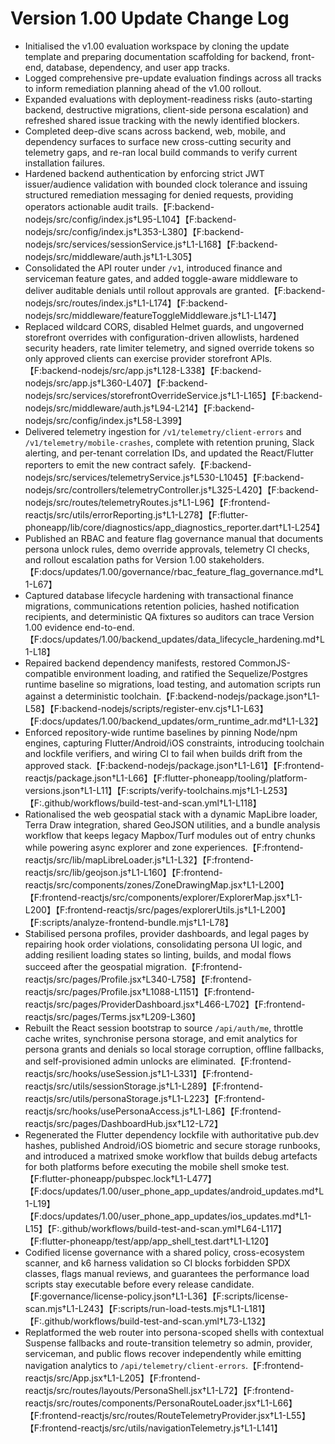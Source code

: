 # Version 1.00 Update Change Log

- Initialised the v1.00 evaluation workspace by cloning the update template and preparing documentation scaffolding for backend, front-end, database, dependency, and user app tracks.
- Logged comprehensive pre-update evaluation findings across all tracks to inform remediation planning ahead of the v1.00 rollout.
- Expanded evaluations with deployment-readiness risks (auto-starting backend, destructive migrations, client-side persona escalation) and refreshed shared issue tracking with the newly identified blockers.
- Completed deep-dive scans across backend, web, mobile, and dependency surfaces to surface new cross-cutting security and telemetry gaps, and re-ran local build commands to verify current installation failures.
- Hardened backend authentication by enforcing strict JWT issuer/audience validation with bounded clock tolerance and issuing structured remediation messaging for denied requests, providing operators actionable audit trails.【F:backend-nodejs/src/config/index.js†L95-L104】【F:backend-nodejs/src/config/index.js†L353-L380】【F:backend-nodejs/src/services/sessionService.js†L1-L168】【F:backend-nodejs/src/middleware/auth.js†L1-L305】
- Consolidated the API router under `/v1`, introduced finance and serviceman feature gates, and added toggle-aware middleware to deliver auditable denials until rollout approvals are granted.【F:backend-nodejs/src/routes/index.js†L1-L174】【F:backend-nodejs/src/middleware/featureToggleMiddleware.js†L1-L147】
- Replaced wildcard CORS, disabled Helmet guards, and ungoverned storefront overrides with configuration-driven allowlists, hardened security headers, rate limiter telemetry, and signed override tokens so only approved clients can exercise provider storefront APIs.【F:backend-nodejs/src/app.js†L128-L338】【F:backend-nodejs/src/app.js†L360-L407】【F:backend-nodejs/src/services/storefrontOverrideService.js†L1-L165】【F:backend-nodejs/src/middleware/auth.js†L94-L214】【F:backend-nodejs/src/config/index.js†L58-L399】
- Delivered telemetry ingestion for `/v1/telemetry/client-errors` and `/v1/telemetry/mobile-crashes`, complete with retention pruning, Slack alerting, and per-tenant correlation IDs, and updated the React/Flutter reporters to emit the new contract safely.【F:backend-nodejs/src/services/telemetryService.js†L530-L1045】【F:backend-nodejs/src/controllers/telemetryController.js†L325-L420】【F:backend-nodejs/src/routes/telemetryRoutes.js†L1-L96】【F:frontend-reactjs/src/utils/errorReporting.js†L1-L278】【F:flutter-phoneapp/lib/core/diagnostics/app_diagnostics_reporter.dart†L1-L254】
- Published an RBAC and feature flag governance manual that documents persona unlock rules, demo override approvals, telemetry CI checks, and rollout escalation paths for Version 1.00 stakeholders.【F:docs/updates/1.00/governance/rbac_feature_flag_governance.md†L1-L67】
- Captured database lifecycle hardening with transactional finance migrations, communications retention policies, hashed notification recipients, and deterministic QA fixtures so auditors can trace Version 1.00 evidence end-to-end.【F:docs/updates/1.00/backend_updates/data_lifecycle_hardening.md†L1-L18】
- Repaired backend dependency manifests, restored CommonJS-compatible environment loading, and ratified the Sequelize/Postgres runtime baseline so migrations, load testing, and automation scripts run against a deterministic toolchain.【F:backend-nodejs/package.json†L1-L58】【F:backend-nodejs/scripts/register-env.cjs†L1-L63】【F:docs/updates/1.00/backend_updates/orm_runtime_adr.md†L1-L32】
- Enforced repository-wide runtime baselines by pinning Node/npm engines, capturing Flutter/Android/iOS constraints, introducing toolchain and lockfile verifiers, and wiring CI to fail when builds drift from the approved stack.【F:backend-nodejs/package.json†L1-L61】【F:frontend-reactjs/package.json†L1-L66】【F:flutter-phoneapp/tooling/platform-versions.json†L1-L11】【F:scripts/verify-toolchains.mjs†L1-L253】【F:.github/workflows/build-test-and-scan.yml†L1-L118】
- Rationalised the web geospatial stack with a dynamic MapLibre loader, Terra Draw integration, shared GeoJSON utilities, and a bundle analysis workflow that keeps legacy Mapbox/Turf modules out of entry chunks while powering async explorer and zone experiences.【F:frontend-reactjs/src/lib/mapLibreLoader.js†L1-L32】【F:frontend-reactjs/src/lib/geojson.js†L1-L160】【F:frontend-reactjs/src/components/zones/ZoneDrawingMap.jsx†L1-L200】【F:frontend-reactjs/src/components/explorer/ExplorerMap.jsx†L1-L200】【F:frontend-reactjs/src/pages/explorerUtils.js†L1-L200】【F:scripts/analyze-frontend-bundle.mjs†L1-L78】
- Stabilised persona profiles, provider dashboards, and legal pages by repairing hook order violations, consolidating persona UI logic, and adding resilient loading states so linting, builds, and modal flows succeed after the geospatial migration.【F:frontend-reactjs/src/pages/Profile.jsx†L340-L758】【F:frontend-reactjs/src/pages/Profile.jsx†L1088-L1151】【F:frontend-reactjs/src/pages/ProviderDashboard.jsx†L466-L702】【F:frontend-reactjs/src/pages/Terms.jsx†L209-L360】
- Rebuilt the React session bootstrap to source `/api/auth/me`, throttle cache writes, synchronise persona storage, and emit analytics for persona grants and denials so local storage corruption, offline fallbacks, and self-provisioned admin unlocks are eliminated.【F:frontend-reactjs/src/hooks/useSession.js†L1-L331】【F:frontend-reactjs/src/utils/sessionStorage.js†L1-L289】【F:frontend-reactjs/src/utils/personaStorage.js†L1-L223】【F:frontend-reactjs/src/hooks/usePersonaAccess.js†L1-L86】【F:frontend-reactjs/src/pages/DashboardHub.jsx†L12-L72】
- Regenerated the Flutter dependency lockfile with authoritative pub.dev hashes, published Android/iOS biometric and secure storage runbooks, and introduced a matrixed smoke workflow that builds debug artefacts for both platforms before executing the mobile shell smoke test.【F:flutter-phoneapp/pubspec.lock†L1-L477】【F:docs/updates/1.00/user_phone_app_updates/android_updates.md†L1-L19】【F:docs/updates/1.00/user_phone_app_updates/ios_updates.md†L1-L15】【F:.github/workflows/build-test-and-scan.yml†L64-L117】【F:flutter-phoneapp/test/app/app_shell_test.dart†L1-L120】
- Codified license governance with a shared policy, cross-ecosystem scanner, and k6 harness validation so CI blocks forbidden SPDX classes, flags manual reviews, and guarantees the performance load scripts stay executable before every release candidate.【F:governance/license-policy.json†L1-L36】【F:scripts/license-scan.mjs†L1-L243】【F:scripts/run-load-tests.mjs†L1-L181】【F:.github/workflows/build-test-and-scan.yml†L73-L132】
- Replatformed the web router into persona-scoped shells with contextual Suspense fallbacks and route-transition telemetry so admin, provider, serviceman, and public flows recover independently while emitting navigation analytics to `/api/telemetry/client-errors`.【F:frontend-reactjs/src/App.jsx†L1-L205】【F:frontend-reactjs/src/routes/layouts/PersonaShell.jsx†L1-L72】【F:frontend-reactjs/src/routes/components/PersonaRouteLoader.jsx†L1-L66】【F:frontend-reactjs/src/routes/RouteTelemetryProvider.jsx†L1-L55】【F:frontend-reactjs/src/utils/navigationTelemetry.js†L1-L141】
